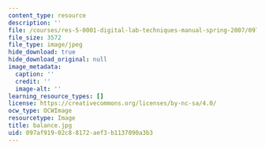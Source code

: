 ```yaml
---
content_type: resource
description: ''
file: /courses/res-5-0001-digital-lab-techniques-manual-spring-2007/097af91902c88172aef3b1137090a3b3_balance.jpg
file_size: 3572
file_type: image/jpeg
hide_download: true
hide_download_original: null
image_metadata:
  caption: ''
  credit: ''
  image-alt: ''
learning_resource_types: []
license: https://creativecommons.org/licenses/by-nc-sa/4.0/
ocw_type: OCWImage
resourcetype: Image
title: balance.jpg
uid: 097af919-02c8-8172-aef3-b1137090a3b3
---
```

